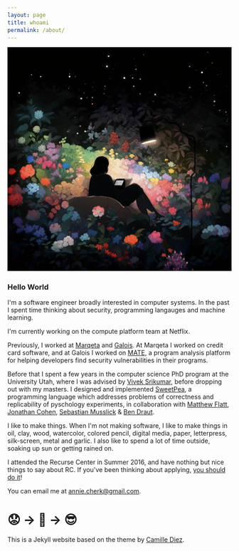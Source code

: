 ```yaml
---
layout: page
title: whoami
permalink: /about/
---
```



![](/images/reading.png)

### Hello World

<p></p> I'm a software engineer broadly interested in computer systems. In the past I spent time thinking about security, programming langauges and machine learning.

I'm currently working on the compute platform team at Netflix.

Previously, I worked at [Marqeta](https://www.marqeta.com/) and [Galois](https://galois.com). At Marqeta I worked on credit card software, and at Galois I worked on [MATE](https://galois.com/project/mate/), a program analysis platform for helping developers find security vulnerabilities in their programs.

Before that I spent a few years in the computer science PhD program at the University Utah, where I was advised by [Vivek Srikumar](http://svivek.com/), before dropping out with my masters. I designed and implemented [SweetPea](https://link.springer.com/article/10.3758/s13428-021-01598-2), a programming language which addresses problems of correctness and replicability of pyschology experiments, in collaboration with [Matthew Flatt](https://www.cs.utah.edu/~mflatt/), [Jonathan Cohen](https://webapps.pni.princeton.edu/ncc/JDC/Home_Page.html), [Sebastian Musslick](https://smusslick.com/) & [Ben Draut](https://github.com/drautb).

I like to make things. When I'm not making software, I like to make things in oil, clay, wood, watercolor, colored pencil, digital media, paper, letterpress, silk-screen, metal and garlic. I also like to spend a lot of time outside, soaking up sun or getting rained on.

I attended the Recurse Center in Summer 2016, and have nothing but nice things to say about RC. If you've been thinking about applying, [you should do it](https://www.recurse.com/)!

You can email me at annie.cherk@gmail.com.


# 😟 → 🤖 →  😎

<p></p>

This is a Jekyll website based on the theme by [Camille Diez](https://github.com/diezcami).
